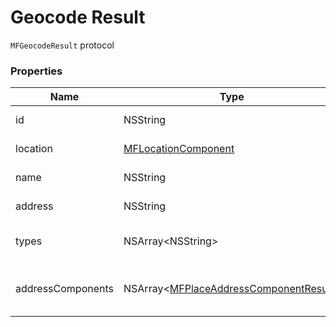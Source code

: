 # Geocode Result

`MFGeocodeResult` protocol

### Properties

| Name              | Type                                                                                   | Description                           |
|-------------------|----------------------------------------------------------------------------------------|---------------------------------------|
| id                | NSString                                                                               | Mã id của địa điểm.                   |
| location          | [MFLocationComponent](reference/location-component.md)                                 | Ví trí của địa điểm                   |
| name              | NSString                                                                               | Tên của địa điểm.                     |
| address           | NSString                                                                               | Địa chỉ địa điểm.                     |
| types             | NSArray\<NSString\>                                                                    | Loại đối tượng của địa điểm.          |
| addressComponents | NSArray<[MFPlaceAddressComponentResult](reference/place-address-component-result.md)>  | Danh sách các thành phần của địa chỉ. |

